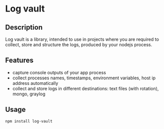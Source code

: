 # Log vault

## Description

Log vault is a library, intended to use in projects where you are required to collect, store and structure the logs, produced by your nodejs process.

## Features

- capture console outputs of your app process
- collect processes names, timestamps, environment variables, host ip address automatically
- collect and store logs in different destinations: text files (with rotation), mongo, graylog

## Usage

```
npm install log-vault

```